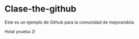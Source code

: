 Clase-the-github
================

Este es un ejemplo de Github para la comunidad de mejorandola

Hola! prueba 2!

